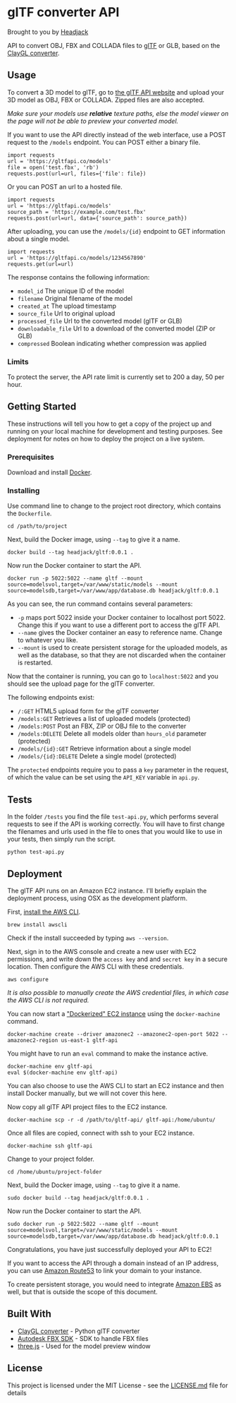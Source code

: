 # glTF converter API
Brought to you by [Headjack](https://headjack.io)

API to convert OBJ, FBX and COLLADA files to [glTF](https://github.com/KhronosGroup/glTF) or GLB, based on the [ClayGL converter](https://github.com/pissang/clay-viewer#converter). 

## Usage

To convert a 3D model to glTF, go to [the glTF API website](https://github.com/pissang/clay-viewer#converter) and upload your 3D model as OBJ, FBX or COLLADA. Zipped files are also accepted.

*Make sure your models use **relative** texture paths, else the model viewer on the page will not be able to preview your converted model.*

If you want to use the API directly instead of the web interface, use a POST request to the `/models` endpoint. You can POST either a binary file.

```
import requests
url = 'https://gltfapi.co/models'
file = open('test.fbx', 'rb')
requests.post(url=url, files={'file': file})
```

Or you can POST an url to a hosted file.

```
import requests
url = 'https://gltfapi.co/models'
source_path = 'https://example.com/test.fbx'
requests.post(url=url, data={'source_path': source_path})
```

After uploading, you can use the `/models/{id}` endpoint to GET information about a single model.

```
import requests
url = 'https://gltfapi.co/models/1234567890'
requests.get(url=url)
```

The response contains the following information:

* `model_id` The unique ID of the model
* `filename` Original filename of the model
* `created_at` The upload timestamp
* `source_file` Url to original upload
* `processed_file` Url to the converted model (glTF or GLB)
* `downloadable_file` Url to a download of the converted model (ZIP or GLB)
* `compressed` Boolean indicating whether compression was applied

### Limits

To protect the server, the API rate limit is currently set to 200 a day, 50 per hour.


## Getting Started

These instructions will tell you how to get a copy of the project up and running on your local machine for development and testing purposes. See deployment for notes on how to deploy the project on a live system.

### Prerequisites

Download and install [Docker](https://www.docker.com/community-edition).

### Installing

Use command line to change to the project root directory, which contains the `Dockerfile`.

```
cd /path/to/project
```

Next, build the Docker image, using `--tag` to give it a name.

```
docker build --tag headjack/gltf:0.0.1 .
```

Now run the Docker container to start the API.

```
docker run -p 5022:5022 --name gltf --mount source=modelsvol,target=/var/www/static/models --mount source=modelsdb,target=/var/www/app/database.db headjack/gltf:0.0.1
```

As you can see, the run command contains several parameters:

* `-p` maps port 5022 inside your Docker container to localhost port 5022. Change this if you want to use a different port to access the glTF API.
* `--name` gives the Docker container an easy to reference name. Change to whatever you like.
* `--mount` is used to create persistent storage for the uploaded models, as well as the database, so that they are not discarded when the container is restarted.

Now that the container is running, you can go to `localhost:5022` and you should see the upload page for the glTF converter.

The following endpoints exist:

* `/:GET` HTML5 upload form for the glTF converter
* `/models:GET` Retrieves a list of uploaded models (protected)
* `/models:POST` Post an FBX, ZIP or OBJ file to the converter
* `/models:DELETE` Delete all models older than `hours_old` parameter (protected)
* `/models/{id}:GET` Retrieve information about a single model
* `/models/{id}:DELETE` Delete a single model (protected)

The `protected` endpoints require you to pass a `key` parameter in the request, of which the value can be set using the `API_KEY` variable in `api.py`.

## Tests

In the folder `/tests` you find the file `test-api.py`, which performs several requests to see if the API is working correctly. You will have to first change the filenames and urls used in the file to ones that you would like to use in your tests, then simply run the script.

```
python test-api.py
```

## Deployment

The glTF API runs on an Amazon EC2 instance. I'll briefly explain the deployment process, using OSX as the development platform.

First, [install the AWS CLI](https://docs.aws.amazon.com/cli/latest/userguide/installing.html).

```
brew install awscli
```

Check if the install succeeded by typing `aws --version`.

Next, sign in to the AWS console and create a new user with EC2 permissions, and write down the `access key` and and `secret key` in a secure location. Then configure the AWS CLI with these credentials.

```
aws configure
```

*It is also possible to manually create the AWS credential files, in which case the AWS CLI is not required.*

You can now start a ["Dockerized" EC2 instance](https://docs.docker.com/machine/examples/aws/) using the `docker-machine` command.

```
docker-machine create --driver amazonec2 --amazonec2-open-port 5022 --amazonec2-region us-east-1 gltf-api
```

You might have to run an `eval` command to make the instance active.

```
docker-machine env gltf-api
eval $(docker-machine env gltf-api)
```

You can also choose to use the AWS CLI to start an EC2 instance and then install Docker manually, but we will not cover this here.

Now copy all glTF API project files to the EC2 instance.

```
docker-machine scp -r -d /path/to/gltf-api/ gltf-api:/home/ubuntu/
```

Once all files are copied, connect with ssh to your EC2 instance.

```
docker-machine ssh gltf-api
```

Change to your project folder.

```
cd /home/ubuntu/project-folder
```

Next, build the Docker image, using `--tag` to give it a name.

```
sudo docker build --tag headjack/gltf:0.0.1 .
```

Now run the Docker container to start the API.

```
sudo docker run -p 5022:5022 --name gltf --mount source=modelsvol,target=/var/www/static/models --mount source=modelsdb,target=/var/www/app/database.db headjack/gltf:0.0.1
```

Congratulations, you have just successfully deployed your API to EC2!

If you want to access the API through a domain instead of an IP address, you can use [Amazon Route53](https://aws.amazon.com/route53) to link your domain to your instance.

To create persistent storage, you would need to integrate [Amazon EBS](https://aws.amazon.com/ebs/) as well, but that is outside the scope of this document.

## Built With

* [ClayGL converter](https://github.com/pissang/clay-viewer#converter) - Python glTF converter
* [Autodesk FBX SDK](http://usa.autodesk.com/adsk/servlet/pc/item?siteID=123112&id=10775847) - SDK to handle FBX files
* [three.js](https://threejs.org/docs/#examples/loaders/GLTFLoader) - Used for the model preview window

## License

This project is licensed under the MIT License - see the [LICENSE.md](LICENSE.md) file for details